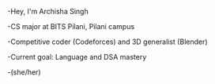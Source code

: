 -Hey, I'm Archisha Singh

-CS major at BITS Pilani, Pilani campus

-Competitive coder (Codeforces) and 3D generalist (Blender)

-Current goal: Language and DSA mastery

-(she/her)

<!---
ArchLovesGames/ArchLovesGames is a ✨ special ✨ repository because its `README.md` (this file) appears on your GitHub profile.
You can click the Preview link to take a look at your changes.
--->
